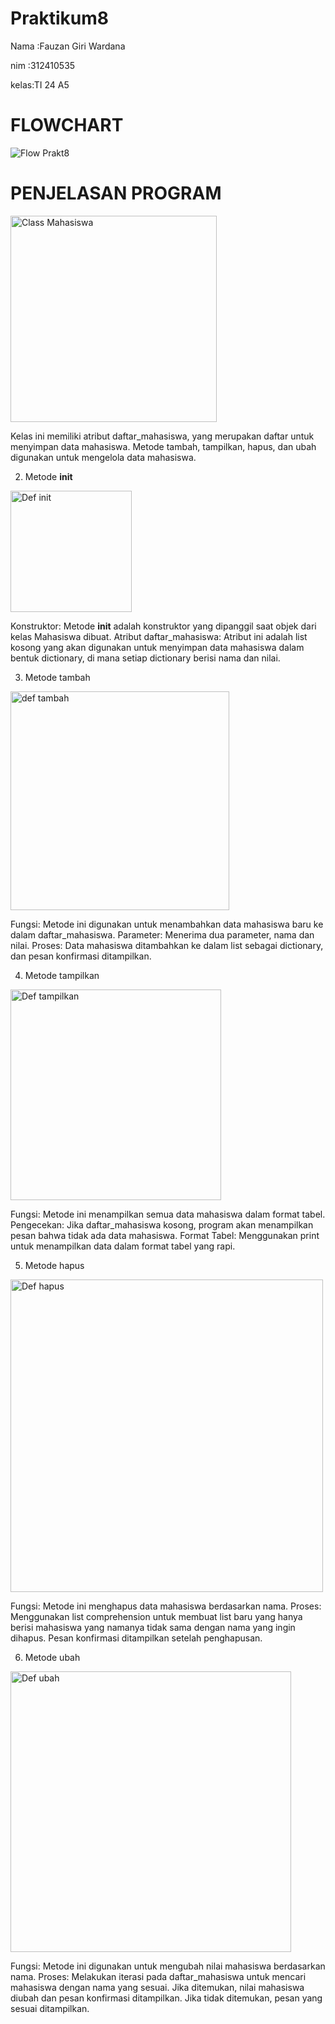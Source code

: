 # Praktikum8
Nama :Fauzan Giri Wardana <P>
nim  :312410535 <p>
kelas:TI 24 A5 <p>
# FLOWCHART 
![Flow Prakt8](https://github.com/user-attachments/assets/3260ac22-170b-412a-b377-bde44628b004)

# PENJELASAN PROGRAM

<img width="330" alt="Class Mahasiswa" src="https://github.com/user-attachments/assets/4f61d062-9c2f-42db-a746-f5b2b5705497">

Kelas ini memiliki atribut daftar_mahasiswa, yang merupakan daftar untuk menyimpan data mahasiswa.
Metode tambah, tampilkan, hapus, dan ubah digunakan untuk mengelola data mahasiswa.

2. Metode __init__

<img width="194" alt="Def init" src="https://github.com/user-attachments/assets/bbf82cf7-2ff6-4a10-8446-fd077b480aee">


Konstruktor: Metode __init__ adalah konstruktor yang dipanggil saat objek dari kelas Mahasiswa dibuat.
Atribut daftar_mahasiswa: Atribut ini adalah list kosong yang akan digunakan untuk menyimpan data mahasiswa dalam bentuk dictionary, di mana setiap dictionary berisi nama dan nilai.

3. Metode tambah

<img width="350" alt="def tambah" src="https://github.com/user-attachments/assets/0c075a34-06b6-465f-b201-bdb77aa46cda">

Fungsi: Metode ini digunakan untuk menambahkan data mahasiswa baru ke dalam daftar_mahasiswa.
Parameter: Menerima dua parameter, nama dan nilai.
Proses: Data mahasiswa ditambahkan ke dalam list sebagai dictionary, dan pesan konfirmasi ditampilkan.

4. Metode tampilkan

<img width="337" alt="Def tampilkan" src="https://github.com/user-attachments/assets/2d311999-3a4a-442e-9364-bb68aace8f66">

Fungsi: Metode ini menampilkan semua data mahasiswa dalam format tabel.
Pengecekan: Jika daftar_mahasiswa kosong, program akan menampilkan pesan bahwa tidak ada data mahasiswa.
Format Tabel: Menggunakan print untuk menampilkan data dalam format tabel yang rapi.

5. Metode hapus

<img width="500" alt="Def hapus" src="https://github.com/user-attachments/assets/f4195394-eb91-46ff-ab46-8f2fe93509da">

Fungsi: Metode ini menghapus data mahasiswa berdasarkan nama.
Proses: Menggunakan list comprehension untuk membuat list baru yang hanya berisi mahasiswa yang namanya tidak sama dengan nama yang ingin dihapus. Pesan konfirmasi ditampilkan setelah penghapusan.

6. Metode ubah

<img width="449" alt="Def ubah" src="https://github.com/user-attachments/assets/5d77cb36-af96-4247-a5c9-cae341992974">

Fungsi: Metode ini digunakan untuk mengubah nilai mahasiswa berdasarkan nama.
Proses: Melakukan iterasi pada daftar_mahasiswa untuk mencari mahasiswa dengan nama yang sesuai. Jika ditemukan, nilai mahasiswa diubah dan pesan konfirmasi ditampilkan. Jika tidak ditemukan, pesan yang sesuai ditampilkan.








